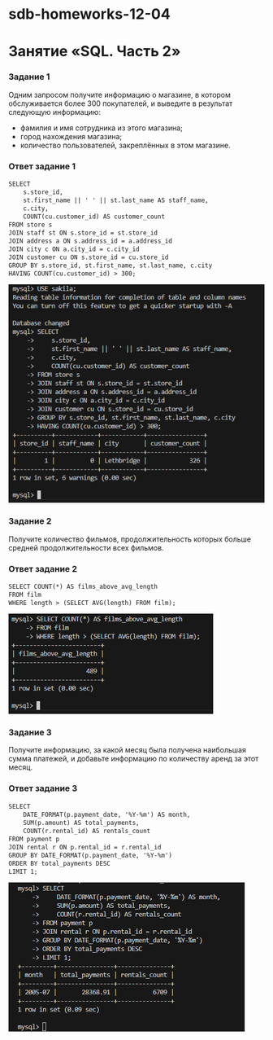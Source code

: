 # sdb-homeworks-12-04

# Занятие «SQL. Часть 2»


### Задание 1
Одним запросом получите информацию о магазине, в котором обслуживается более 300 покупателей, и выведите в результат следующую информацию: 
- фамилия и имя сотрудника из этого магазина;
- город нахождения магазина;
- количество пользователей, закреплённых в этом магазине.

### Ответ задание 1

```
SELECT 
    s.store_id,
    st.first_name || ' ' || st.last_name AS staff_name,
    c.city,
    COUNT(cu.customer_id) AS customer_count
FROM store s
JOIN staff st ON s.store_id = st.store_id
JOIN address a ON s.address_id = a.address_id
JOIN city c ON a.city_id = c.city_id
JOIN customer cu ON s.store_id = cu.store_id
GROUP BY s.store_id, st.first_name, st.last_name, c.city
HAVING COUNT(cu.customer_id) > 300;
```

![Cкриншот Задание 1](img/image1.png)


### Задание 2

Получите количество фильмов, продолжительность которых больше средней продолжительности всех фильмов.

### Ответ задание 2

```
SELECT COUNT(*) AS films_above_avg_length
FROM film
WHERE length > (SELECT AVG(length) FROM film);
```

![Cкриншот Задание 2](img/image2.png)

### Задание 3

Получите информацию, за какой месяц была получена наибольшая сумма платежей, и добавьте информацию по количеству аренд за этот месяц.

### Ответ задание 3

```
SELECT 
    DATE_FORMAT(p.payment_date, '%Y-%m') AS month,
    SUM(p.amount) AS total_payments,
    COUNT(r.rental_id) AS rentals_count
FROM payment p
JOIN rental r ON p.rental_id = r.rental_id
GROUP BY DATE_FORMAT(p.payment_date, '%Y-%m')
ORDER BY total_payments DESC
LIMIT 1;
```

![Cкриншот Задание 3](img/image3.png)